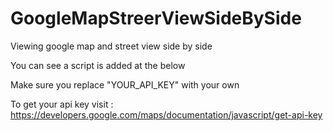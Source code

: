 # GoogleMapStreerViewSideBySide
Viewing google map and street view side by side 

You can see a script is added at the below 

  <script async defer
        src="https://maps.googleapis.com/maps/api/js?key=YOUR_API_KEY&callback=initialize">
  </script>

Make sure you replace "YOUR_API_KEY" with your own 

To get your api key  visit : https://developers.google.com/maps/documentation/javascript/get-api-key
